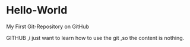 # Hello-World
My First Git-Repository on GitHub

GITHUB ,i just want to learn how to use the git ,so the content is nothing.
